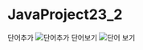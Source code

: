 # JavaProject23_2
단어추가
![단어추가](https://github.com/hhaminlee/JavaProject23_2/assets/142904579/8bdd619e-b2d4-4003-8072-add43a77daae)
단어보기
![단어 보기](https://github.com/hhaminlee/JavaProject23_2/assets/142904579/847e5a47-39f0-4475-bf47-2fd1e1c40b5c)

